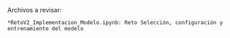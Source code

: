 Archivos a revisar:

    *RetoV2_Implementacion_Modelo.ipynb: Reto Selección, configuración y entrenamiento del modelo
